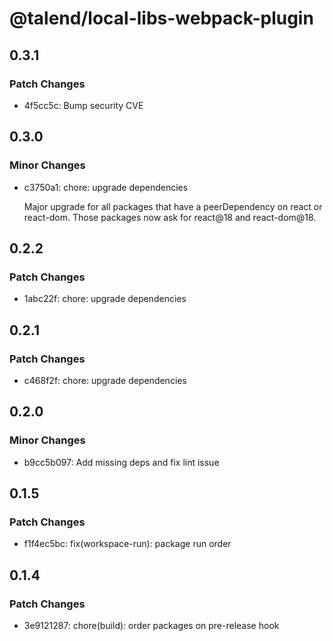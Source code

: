 # @talend/local-libs-webpack-plugin

## 0.3.1

### Patch Changes

- 4f5cc5c: Bump security CVE

## 0.3.0

### Minor Changes

- c3750a1: chore: upgrade dependencies

  Major upgrade for all packages that have a peerDependency on react or react-dom. Those packages now ask for react@18 and react-dom@18.

## 0.2.2

### Patch Changes

- 1abc22f: chore: upgrade dependencies

## 0.2.1

### Patch Changes

- c468f2f: chore: upgrade dependencies

## 0.2.0

### Minor Changes

- b9cc5b097: Add missing deps and fix lint issue

## 0.1.5

### Patch Changes

- f1f4ec5bc: fix(workspace-run): package run order

## 0.1.4

### Patch Changes

- 3e9121287: chore(build): order packages on pre-release hook
